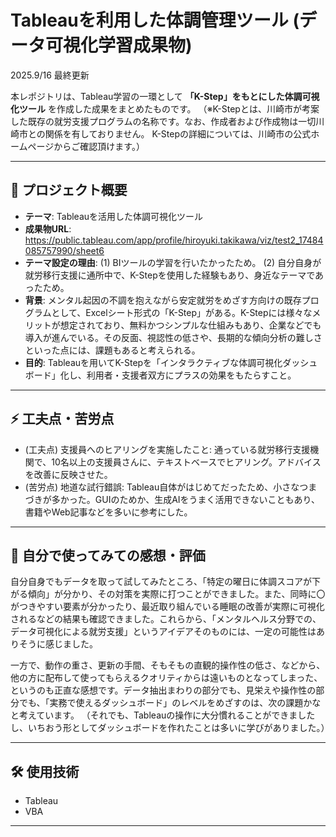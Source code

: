 # Tableauを利用した体調管理ツール (データ可視化学習成果物)
2025.9/16 最終更新

本レポジトリは、Tableau学習の一環として **「K-Step」をもとにした体調可視化ツール** を作成した成果をまとめたものです。
（※K-Stepとは、川崎市が考案した既存の就労支援プログラムの名称です。なお、作成者および作成物は一切川崎市との関係を有しておりません。
    K-Stepの詳細については、川崎市の公式ホームページからご確認頂けます。）

---

## 🎯 プロジェクト概要
- **テーマ**: Tableauを活用した体調可視化ツール 
- **成果物URL**: https://public.tableau.com/app/profile/hiroyuki.takikawa/viz/test2_17484085757990/sheet6
- **テーマ設定の理由**: (1) BIツールの学習を行いたかったため。 (2) 自分自身が就労移行支援に通所中で、K-Stepを使用した経験もあり、身近なテーマであったため。 
- **背景**: メンタル起因の不調を抱えながら安定就労をめざす方向けの既存プログラムとして、Excelシート形式の「K-Step」がある。K-Stepには様々なメリットが想定されており、無料かつシンプルな仕組みもあり、企業などでも導入が進んでいる。その反面、視認性の低さや、長期的な傾向分析の難しさといった点には、課題もあると考えられる。
- **目的**: Tableauを用いてK-Stepを「インタラクティブな体調可視化ダッシュボード」化し、利用者・支援者双方にプラスの効果をもたらすこと。

---

## ⚡ 工夫点・苦労点
- (工夫点) 支援員へのヒアリングを実施したこと: 通っている就労移行支援機関で、10名以上の支援員さんに、テキストベースでヒアリング。アドバイスを改善に反映させた。
- (苦労点) 地道な試行錯誤: Tableau自体がはじめてだったため、小さなつまづきが多かった。GUIのためか、生成AIをうまく活用できないこともあり、書籍やWeb記事などを多いに参考にした。

---

## 🚀 自分で使ってみての感想・評価
自分自身でもデータを取って試してみたところ、「特定の曜日に体調スコアが下がる傾向」が分かり、その対策を実際に打つことができました。また、同時に〇がつきやすい要素が分かったり、最近取り組んでいる睡眠の改善が実際に可視化されるなどの結果も確認できました。これらから、「メンタルヘルス分野での、データ可視化による就労支援」というアイデアそのものには、一定の可能性はありそうに感じました。

一方で、動作の重さ、更新の手間、そもそもの直観的操作性の低さ、などから、他の方に配布して使ってもらえるクオリティからは遠いものとなってしまった、というのも正直な感想です。データ抽出まわりの部分でも、見栄えや操作性の部分でも、「実務で使えるダッシュボード」のレベルをめざすのは、次の課題かなと考えています。
（それでも、Tableauの操作に大分慣れることができましたし、いちおう形としてダッシュボードを作れたことは多いに学びがありました。）

---

## 🛠 使用技術
- Tableau
- VBA

---